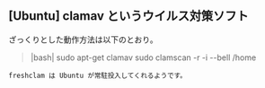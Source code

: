 ## [Ubuntu] clamav というウイルス対策ソフト

ざっくりとした動作方法は以下のとおり。
>|bash|
sudo apt-get clamav
sudo clamscan -r -i --bell /home
```
freshclam は Ubuntu が常駐投入してくれるようです。

